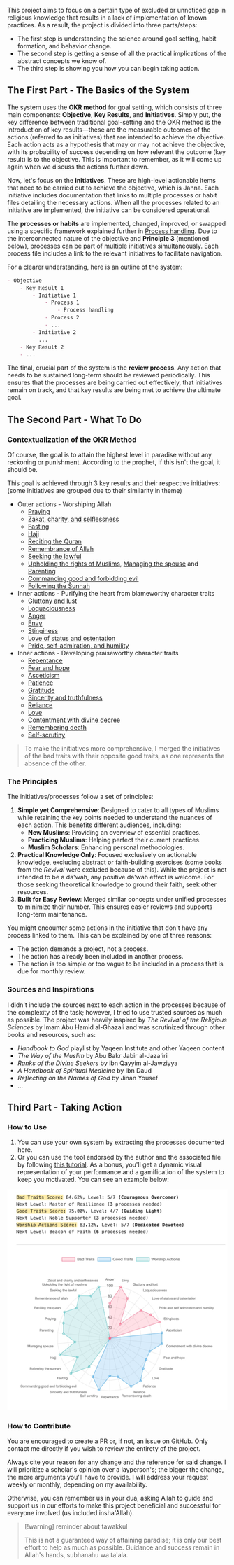 This project aims to focus on a certain type of excluded or unnoticed gap in religious knowledge that results in a lack of implementation of known practices. As a result, the project is divided into three parts/steps:

* The first step is understanding the science around goal setting, habit formation, and behavior change.
* The second step is getting a sense of all the practical implications of the abstract concepts we know of.
* The third step is showing you how you can begin taking action.

## The First Part - The Basics of the System

The system uses the **OKR method** for goal setting, which consists of three main components: **Objective**, **Key Results**, and **Initiatives**. Simply put, the key difference between traditional goal-setting and the OKR method is the introduction of key results—these are the measurable outcomes of the actions (referred to as initiatives) that are intended to achieve the objective. Each action acts as a hypothesis that may or may not achieve the objective, with its probability of success depending on how relevant the outcome (key result) is to the objective. This is important to remember, as it will come up again when we discuss the actions further down.

Now, let's focus on the **initiatives**. These are high-level actionable items that need to be carried out to achieve the objective, which is Janna. Each initiative includes documentation that links to multiple processes or habit files detailing the necessary actions. When all the processes related to an initiative are implemented, the initiative can be considered operational.

The **processes or habits** are implemented, changed, improved, or swapped using a specific framework explained further in [Process handling](Resources/Process%20handling.md). Due to the interconnected nature of the objective and **Principle 3** (mentioned below), processes can be part of multiple initiatives simultaneously. Each process file includes a link to the relevant initiatives to facilitate navigation.

For a clearer understanding, here is an outline of the system:

```md
- Objective
	- Key Result 1
		- Initiative 1
			- Process 1
				- Process handling
			- Process 2
			- ...
		- Initiative 2
		- ...
	- Key Result 2
	- ...
```

The final, crucial part of the system is the **review process**. Any action that needs to be sustained long-term should be reviewed periodically. This ensures that the processes are being carried out effectively, that initiatives remain on track, and that key results are being met to achieve the ultimate goal.

## The Second Part - What To Do

### Contextualization of the OKR Method

Of course, the goal is to attain the highest level in paradise without any reckoning or punishment. According to the prophet, If this isn't the goal, it should be.

This goal is achieved through 3 key results and their respective initiatives: (some initiatives are grouped due to their similarity in theme)

* Outer actions - Worshiping Allah
	* [Praying](Initiatives/worship/Praying.md)
	* [Zakat, charity, and selflessness](Initiatives/worship/Zakat%20and%20charity%20and%20selflessness.md)
	* [Fasting](Initiatives/worship/Fasting.md)
	* [Hajj](Initiatives/worship/Hajj.md)
	* [Reciting the Quran](Initiatives/worship/Reciting%20the%20quran.md)
	* [Remembrance of Allah](Initiatives/worship/Remembrance%20of%20allah.md)
	* [Seeking the lawful](Initiatives/worship/Seeking%20the%20lawful.md)
	* [Upholding the rights of Muslims](Initiatives/worship/Upholding%20the%20right%20of%20muslims.md), [Managing the spouse](Initiatives/worship/Managing%20spouse.md) and [Parenting](Initiatives/worship/Parenting.md)
	* [Commanding good and forbidding evil](Initiatives/worship/Commanding%20good%20and%20forbidding%20evil.md)
	* [Following the Sunnah](Initiatives/worship/Following%20the%20sunnah.md)
* Inner actions - Purifying the heart from blameworthy character traits
	* [Gluttony and lust](Initiatives/bad%20traits/Gluttony%20and%20lust.md)
	* [Loquaciousness](Initiatives/bad%20traits/Loquaciousness.md)
	* [Anger](Initiatives/bad%20traits/Anger.md)
	* [Envy](Initiatives/bad%20traits/Envy.md)
	* [Stinginess](Initiatives/bad%20traits/Stinginess.md)
	* [Love of status and ostentation](Initiatives/bad%20traits/Love%20of%20status%20and%20ostentation.md)
	* [Pride, self-admiration, and humility](Initiatives/bad%20traits/Pride%20and%20self%20admiration%20and%20humility.md)
* Inner actions - Developing praiseworthy character traits
	* [Repentance](Initiatives/good%20traits/Repentance.md)
	* [Fear and hope](Initiatives/good%20traits/Fear%20and%20hope.md)
	* [Asceticism](Initiatives/good%20traits/Asceticism.md)
	* [Patience](Initiatives/good%20traits/Patience.md)
	* [Gratitude](Initiatives/good%20traits/Gratitude.md)
	* [Sincerity and truthfulness](Initiatives/good%20traits/Sincerity%20and%20truthfulness.md)
	* [Reliance](Initiatives/good%20traits/Reliance.md)
	* [Love](Initiatives/good%20traits/Love.md)
	* [Contentment with divine decree](Initiatives/good%20traits/Contentment%20with%20divine%20decree.md)
	* [Remembering death](Initiatives/good%20traits/Remembering%20death.md)
	* [Self-scrutiny](Initiatives/good%20traits/Self%20scrutiny.md)

> To make the initiatives more comprehensive, I merged the initiatives of the bad traits with their opposite good traits, as one represents the absence of the other.

### The Principles

The initiatives/processes follow a set of principles:

1. **Simple yet Comprehensive**: Designed to cater to all types of Muslims while retaining the key points needed to understand the nuances of each action. This benefits different audiences, including:
    * **New Muslims**: Providing an overview of essential practices.
    * **Practicing Muslims**: Helping perfect their current practices.
    * **Muslim Scholars**: Enhancing personal methodologies.
2. **Practical Knowledge Only**: Focused exclusively on actionable knowledge, excluding abstract or faith-building exercises (some books from the *Revival* were excluded because of this). While the project is not intended to be a da'wah, any positive da'wah effect is welcome. For those seeking theoretical knowledge to ground their faith, seek other resources.
3. **Built for Easy Review**: Merged similar concepts under unified processes to minimize their number. This ensures easier reviews and supports long-term maintenance.

You might encounter some actions in the initiative that don't have any process linked to them. This can be explained by one of three reasons:

* The action demands a project, not a process.
* The action has already been included in another process.
* The action is too simple or too vague to be included in a process that is due for monthly review.

### Sources and Inspirations

I didn't include the sources next to each action in the processes because of the complexity of the task; however, I tried to use trusted sources as much as possible. The project was heavily inspired by *The Revival of the Religious Sciences* by Imam Abu Hamid al-Ghazali and was scrutinized through other books and resources, such as:

* *Handbook to God* playlist by Yaqeen Institute and other Yaqeen content
* *The Way of the Muslim* by Abu Bakr Jabir al-Jaza'iri
* *Ranks of the Divine Seekers* by ibn Qayyim al-Jawziyya
* *A Handbook of Spiritual Medicine* by Ibn Daud
* *Reflecting on the Names of God* by Jinan Yousef
* …

## Third Part - Taking Action

### How to Use

1. You can use your own system by extracting the processes documented here.
2. Or you can use the tool endorsed by the author and the associated file by following [this tutorial](Resources/Obsidian%20implementation.md). As a bonus, you'll get a dynamic visual representation of your performance and a gamification of the system to keep you motivated. You can see an example below:

![](../../assets/performance.png)

### How to Contribute

You are encouraged to create a PR or, if not, an issue on GitHub. Only contact me directly if you wish to review the entirety of the project.

Always cite your reason for any change and the reference for said change. I will prioritize a scholar's opinion over a layperson's; the bigger the change, the more arguments you'll have to provide. I will address your request weekly or monthly, depending on my availability.

Otherwise, you can remember us in your dua, asking Allah to guide and support us in our efforts to make this project beneficial and successful for everyone involved (us included insha'Allah).

> [!warning] reminder about tawakkul
> 
> 
> This is not a guaranteed way of attaining paradise; it is only our best effort to help as much as possible. Guidance and success remain in Allah's hands, subhanahu wa ta'ala.
> 

